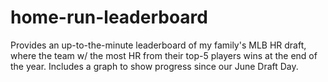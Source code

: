 # home-run-leaderboard
Provides an up-to-the-minute leaderboard of my family's MLB HR draft, where the team w/ the most HR from their top-5 players wins at the end of the year. Includes a graph to show progress since our June Draft Day.
